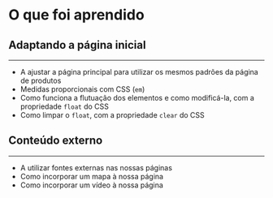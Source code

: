 # O que foi aprendido

## Adaptando a página inicial
---
* A ajustar a página principal para utilizar os mesmos padrões da página de produtos
* Medidas proporcionais com CSS (`em`)
* Como funciona a flutuação dos elementos e como modificá-la, com a propriedade `float` do CSS
* Como limpar o `float`, com a propriedade `clear` do CSS

## Conteúdo externo
---
* A utilizar fontes externas nas nossas páginas
* Como incorporar um mapa à nossa página
* Como incorporar um vídeo à nossa página